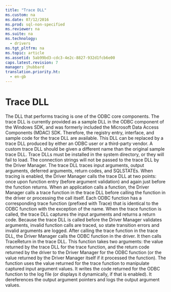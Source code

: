 ```yaml
---
title: "Trace DLL"
ms.custom: na
ms.date: 07/12/2016
ms.prod: sql-non-specified
ms.reviewer: na
ms.suite: na
ms.technology: 
  - drivers
ms.tgt_pltfrm: na
ms.topic: article
ms.assetid: 5ab99bd3-cdc3-4e2c-8827-932d1fcb6e00
caps.latest.revision: 7
manager: jhubbard
translation.priority.ht: 
  - en-gb
---
```

# Trace DLL
<?xml version="1.0" encoding="utf-8"?>
<developerConceptualDocument xmlns="http://ddue.schemas.microsoft.com/authoring/2003/5" xmlns:xlink="http://www.w3.org/1999/xlink" xmlns:xsi="http://www.w3.org/2001/XMLSchema-instance" xsi:schemaLocation="http://ddue.schemas.microsoft.com/authoring/2003/5 http://dduestorage.blob.core.windows.net/ddueschema/developer.xsd">
  <introduction>
    <para>The DLL that performs tracing is one of the ODBC core components. The trace DLL is currently provided as a sample DLL in the ODBC component of the Windows SDK, and was formerly included the Microsoft Data Access Components (MDAC) SDK. Therefore, the registry entry, interface, and sample code for the trace DLL are available. This DLL can be replaced by a trace DLL produced by either an ODBC user or a third-party vendor. A custom trace DLL should be given a different name than the original sample trace DLL. Trace DLLs must be installed in the system directory, or they will fail to load. The connection strings will not be passed to the trace DLL by the Driver Manager.</para>
    <para>The trace DLL traces input arguments, output arguments, deferred arguments, return codes, and SQLSTATEs. When tracing is enabled, the Driver Manager calls the trace DLL at two points: once upon function entry (before argument validation) and again just before the function returns.</para>
    <para>When an application calls a function, the Driver Manager calls a trace function in the trace DLL before calling the function in the driver or processing the call itself. Each ODBC function has a corresponding trace function (prefixed with <legacyItalic>Trace</legacyItalic>) that is identical to the ODBC function with the exception of the name. When the trace function is called, the trace DLL captures the input arguments and returns a return code. Because the trace DLL is called before the Driver Manager validates arguments, invalid function calls are traced, so state transition errors and invalid arguments are logged.</para>
    <para>After calling the trace function in the trace DLL, the Driver Manager calls the ODBC function in the driver. It then calls <legacyBold>TraceReturn</legacyBold> in the trace DLL. This function takes two arguments: the value returned by the trace DLL for the trace function, and the return code returned by the driver to the Driver Manager for the ODBC function (or the value returned by the Driver Manager itself if it processed the function). The function uses the value returned for the trace function to manipulate captured input argument values. It writes the code returned for the ODBC function to the log file (or displays it dynamically, if that is enabled). It dereferences the output argument pointers and logs the output argument values.</para>
  </introduction>
  <relatedTopics />
</developerConceptualDocument>